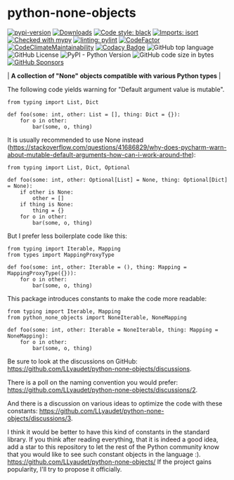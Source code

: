 # python-none-objects

[![pypi-version]][pypi]
[![Downloads](https://img.shields.io/pypi/dm/python-none-objects)](https://pypistats.org/packages/python-none-objects)
[![Code style: black](https://img.shields.io/badge/code%20style-black-000000.svg)](https://github.com/psf/black)
[![Imports: isort](https://img.shields.io/badge/%20imports-isort-%231674b1?style=flat&labelColor=ef8336)](https://pycqa.github.io/isort/)
[![Checked with mypy](https://www.mypy-lang.org/static/mypy_badge.svg)](https://mypy-lang.org/)
[![linting: pylint](https://img.shields.io/badge/linting-pylint-yellowgreen)](https://github.com/pylint-dev/pylint)
[![CodeFactor](https://www.codefactor.io/repository/github/llyaudet/python-none-objects/badge)](https://www.codefactor.io/repository/github/llyaudet/python-none-objects)
[![CodeClimateMaintainability](https://api.codeclimate.com/v1/badges/266efb337cabd7d7941e/maintainability)](https://codeclimate.com/github/LLyaudet/python-none-objects/maintainability)
[![Codacy Badge](https://app.codacy.com/project/badge/Grade/4be488463e31459bb2ba02794091610d)](https://app.codacy.com/gh/LLyaudet/python-none-objects/dashboard?utm_source=gh&utm_medium=referral&utm_content=&utm_campaign=Badge_grade)
![GitHub top language](https://img.shields.io/github/languages/top/llyaudet/python-none-objects)
![GitHub License](https://img.shields.io/github/license/llyaudet/python-none-objects)
![PyPI - Python Version](https://img.shields.io/pypi/pyversions/python-none-objects)
![GitHub code size in bytes](https://img.shields.io/github/languages/code-size/llyaudet/python-none-objects)
[![GitHub Sponsors](https://img.shields.io/github/sponsors/LLyaudet)](https://github.com/sponsors/LLyaudet)

|     **A collection of "None" objects compatible with various Python types**     |

The following code yields warning for "Default argument value is mutable".

```python3
from typing import List, Dict

def foo(some: int, other: List = [], thing: Dict = {}):
    for o in other:
        bar(some, o, thing)
```

It is usually recommended to use None instead
(<https://stackoverflow.com/questions/41686829/why-does-pycharm-warn-about-mutable-default-arguments-how-can-i-work-around-the>):

```python3
from typing import List, Dict, Optional

def foo(some: int, other: Optional[List] = None, thing: Optional[Dict] = None):
    if other is None:
        other = []
    if thing is None:
        thing = {}
    for o in other:
        bar(some, o, thing)
```

But I prefer less boilerplate code like this:

```python3
from typing import Iterable, Mapping
from types import MappingProxyType

def foo(some: int, other: Iterable = (), thing: Mapping = MappingProxyType({})):
    for o in other:
        bar(some, o, thing)
```

This package introduces constants to make the code more readable:

```python3
from typing import Iterable, Mapping
from python_none_objects import NoneIterable, NoneMapping

def foo(some: int, other: Iterable = NoneIterable, thing: Mapping = NoneMapping):
    for o in other:
        bar(some, o, thing)
```

Be sure to look at the discussions on GitHub:
<https://github.com/LLyaudet/python-none-objects/discussions>.

There is a poll on the naming convention you would prefer:
<https://github.com/LLyaudet/python-none-objects/discussions/2>.

And there is a discussion on various ideas to optimize the code with these constants:
<https://github.com/LLyaudet/python-none-objects/discussions/3>.

I think it would be better to have this kind of constants in the standard library.
If you think after reading everything, that it is indeed a good idea,
add a star to this repository to let the rest of the Python community know
that you would like to see such constant objects in the language :).
<https://github.com/LLyaudet/python-none-objects/>
If the project gains popularity, I'll try to propose it officially.

[pypi-version]: https://img.shields.io/pypi/v/python-none-objects.svg
[pypi]: https://pypi.org/project/python-none-objects/
